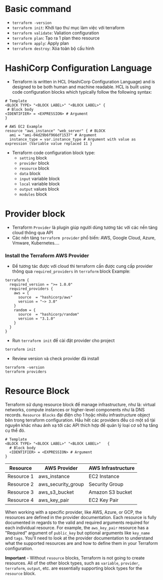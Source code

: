 # Basic command
- `terraform -version`
- `terraform init`: Khởi tạo thư mục làm việc với terraform
- `terraform validate`: Valiation configuration
- `terraform plan`: Tạo ra 1 plan theo resource
- `terraform apply`: Apply plan
- `terraform destroy`: Xóa toàn bộ cấu hình

# HashiCorp Configuration Language
- Terraform is written in HCL (HashiCorp Configuration Language) and is designed to be both human and machine readable. HCL is built using code configuration blocks which typically follow the following syntax:
```
# Template
<BLOCK TYPE> "<BLOCK LABEL>" "<BLOCK LABEL>" {
 # Block body
<IDENTIFIER> = <EXPRESSION> # Argument
}

# AWS EC2 Example
resource "aws_instance" "web_server" { # BLOCK
  ami = "ami-04d29b6f966df1537" # Argument
  instance_type = var.instance_type # Argument with value as expression (Variable value replaced 11 }
```

- Terraform code configuration block type:
  + `setting` block
  + `provider` block
  + `resource` block
  + `data` block
  + `input` variable block
  + `local` variable block
  + `output` values block
  + `modules` block

# Provider block
- Terraform `Provider` là plugin giúp người dùng tương tác với các nền tảng cloud thông qua API
- Các nền tảng `terraform provider` phổ biến: AWS, Google Cloud, Azure, Vmware, Kubernetes....
### Install the Terraform AWS Provider
- Để tương tác được với cloud thì terraform cần được cung cấp provider thông qua `required_providers` in `terraform` block
Example:
```hcl
terraform {
  required_version = ">= 1.0.0"
  required_providers {
    aws = {
      source  = "hashicorp/aws"
      version = "~> 3.0"
    }
    random = {
      source  = "hashicorp/random"
      version = "3.1.0"
    }
  }
}
```
- Run `terraform init` để cài đặt provider cho project
```shell
terraform init
```
- Review version và check provider đã install
```shell
terraform -version
terraform providers
```

# Resource Block
Terraform sử dụng resource block để manage infrastructure, như là: virtual networks, compute instances or higher-level components như là DNS records. `Resource Blocks` đại điện cho 1 hoặc nhiều infrastructure object bên trong terraform configuration. Hầu hết các providers đều có một số tài nguyên khác nhau ánh xạ tới các API thích hợp để quản lý loại cơ sở hạ tầng cụ thể đó.

```hcl
# Template
<BLOCK TYPE> "<BLOCK LABEL>" "<BLOCK LABEL>"   {
  # Block body
  <IDENTIFIER> = <EXPRESSION> # Argument
}
```

| Resource   | AWS Provider       | AWS Infrastructure |
| ---------- | ------------------ | ------------------ |
| Resource 1 | aws_instance       | EC2 Instance       |
| Resource 2 | aws_security_group | Security Group     |
| Resource 3 | aws_s3_bucket      | Amazon S3 bucket   |
| Resource 4 | aws_key_pair       | EC2 Key Pair       |

When working with a specific provider, like AWS, Azure, or GCP, the resources are defined in the provider documentation. Each resource is fully documented in regards to the valid and required arguments required for each individual resource. For example, the `aws_key_pair` resource has a "Required" argument of `public_key` but optional arguments like `key_name` and `tags`. You'll need to look at the provider documentation to understand what the supported resources are and how to define them in your Terraform configuration.

**Important** - Without `resource` blocks, Terraform is not going to create resources. All of the other block types, such as `variable`, `provider`, `terraform`, `output`, etc. are essentially supporting block types for the `resource` block.